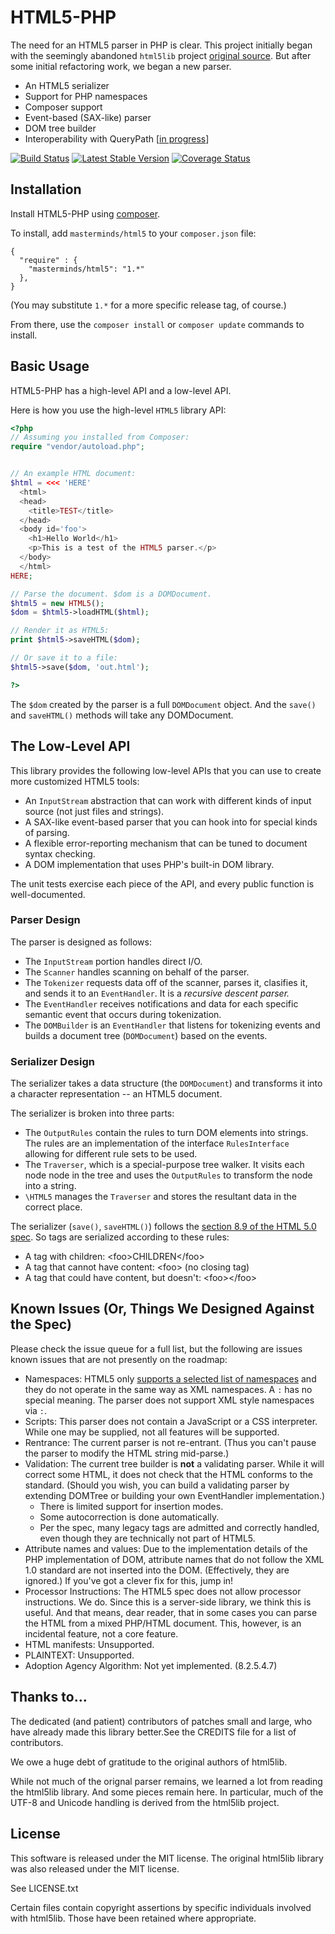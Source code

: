 # HTML5-PHP

The need for an HTML5 parser in PHP is clear. This project initially
began with the seemingly abandoned `html5lib` project [original source](https://code.google.com/p/html5lib/source/checkout).
But after some initial refactoring work, we began a new parser.

- An HTML5 serializer
- Support for PHP namespaces
- Composer support
- Event-based (SAX-like) parser
- DOM tree builder
- Interoperability with QueryPath [[in progress](https://github.com/technosophos/querypath/issues/114)]

[![Build Status](https://travis-ci.org/Masterminds/html5-php.png?branch=master)](https://travis-ci.org/Masterminds/html5-php) [![Latest Stable Version](https://poser.pugx.org/masterminds/html5/v/stable.png)](https://packagist.org/packages/masterminds/html5) [![Coverage Status](https://coveralls.io/repos/Masterminds/html5-php/badge.png?branch=master)](https://coveralls.io/r/Masterminds/html5-php?branch=master)

## Installation

Install HTML5-PHP using [composer](http://getcomposer.org/).

To install, add `masterminds/html5` to your `composer.json` file:

```
{
  "require" : {
    "masterminds/html5": "1.*"
  },
}
```

(You may substitute `1.*` for a more specific release tag, of
course.)

From there, use the `composer install` or `composer update` commands to
install.

## Basic Usage

HTML5-PHP has a high-level API and a low-level API. 

Here is how you use the high-level `HTML5` library API:

```php
<?php
// Assuming you installed from Composer:
require "vendor/autoload.php";


// An example HTML document:
$html = <<< 'HERE'
  <html>
  <head>
    <title>TEST</title>
  </head>
  <body id='foo'>
    <h1>Hello World</h1>
    <p>This is a test of the HTML5 parser.</p>
  </body>
  </html>
HERE;

// Parse the document. $dom is a DOMDocument.
$html5 = new HTML5();
$dom = $html5->loadHTML($html);

// Render it as HTML5:
print $html5->saveHTML($dom);

// Or save it to a file:
$html5->save($dom, 'out.html');

?>
```

The `$dom` created by the parser is a full `DOMDocument` object. And the
`save()` and `saveHTML()` methods will take any DOMDocument.


## The Low-Level API

This library provides the following low-level APIs that you can use to
create more customized HTML5 tools:

- An `InputStream` abstraction that can work with different kinds of
input source (not just files and strings).
- A SAX-like event-based parser that you can hook into for special kinds
of parsing.
- A flexible error-reporting mechanism that can be tuned to document
syntax checking.
- A DOM implementation that uses PHP's built-in DOM library.

The unit tests exercise each piece of the API, and every public function
is well-documented.

### Parser Design

The parser is designed as follows:

- The `InputStream` portion handles direct I/O.
- The `Scanner` handles scanning on behalf of the parser.
- The `Tokenizer` requests data off of the scanner, parses it, clasifies
it, and sends it to an `EventHandler`. It is a *recursive descent parser.*
- The `EventHandler` receives notifications and data for each specific
semantic event that occurs during tokenization.
- The `DOMBuilder` is an `EventHandler` that listens for tokenizing
events and builds a document tree (`DOMDocument`) based on the events.

### Serializer Design

The serializer takes a data structure (the `DOMDocument`) and transforms
it into a character representation -- an HTML5 document.

The serializer is broken into three parts:

- The `OutputRules` contain the rules to turn DOM elements into strings. The
rules are an implementation of the interface `RulesInterface` allowing for
different rule sets to be used. 
- The `Traverser`, which is a special-purpose tree walker. It visits
each node node in the tree and uses the `OutputRules` to transform the node
into a string.
- `\HTML5` manages the `Traverser` and stores the resultant data
in the correct place.

The serializer (`save()`, `saveHTML()`) follows the 
[section 8.9 of the HTML 5.0 spec](http://www.w3.org/TR/2012/CR-html5-20121217/syntax.html#serializing-html-fragments).
So tags are serialized according to these rules:

- A tag with children: &lt;foo&gt;CHILDREN&lt;/foo&gt;
- A tag that cannot have content: &lt;foo&gt; (no closing tag)
- A tag that could have content, but doesn't: &lt;foo&gt;&lt;/foo&gt;

## Known Issues (Or, Things We Designed Against the Spec)

Please check the issue queue for a full list, but the following are
issues known issues that are not presently on the roadmap:

- Namespaces: HTML5 only [supports a selected list of namespaces](http://www.w3.org/TR/html5/infrastructure.html#namespaces)
  and they do not operate in the same way as XML namespaces. A `:` has no special
  meaning. The parser does not support XML style namespaces via `:`.
- Scripts: This parser does not contain a JavaScript or a CSS
  interpreter. While one may be supplied, not all features will be
  supported.
- Rentrance: The current parser is not re-entrant. (Thus you can't pause
  the parser to modify the HTML string mid-parse.)
- Validation: The current tree builder is **not** a validating parser.
  While it will correct some HTML, it does not check that the HTML
  conforms to the standard. (Should you wish, you can build a validating
  parser by extending DOMTree or building your own EventHandler
  implementation.)
  * There is limited support for insertion modes.
  * Some autocorrection is done automatically.
  * Per the spec, many legacy tags are admitted and correctly handled,
    even though they are technically not part of HTML5.
- Attribute names and values: Due to the implementation details of the
  PHP implementation of DOM, attribute names that do not follow the 
  XML 1.0 standard are not inserted into the DOM. (Effectively, they
  are ignored.) If you've got a clever fix for this, jump in!
- Processor Instructions: The HTML5 spec does not allow processor
  instructions. We do. Since this is a server-side library, we think
  this is useful. And that means, dear reader, that in some cases you
  can parse the HTML from a mixed PHP/HTML document. This, however, 
  is an incidental feature, not a core feature.
- HTML manifests: Unsupported.
- PLAINTEXT: Unsupported.
- Adoption Agency Algorithm: Not yet implemented. (8.2.5.4.7)

## Thanks to...

The dedicated (and patient) contributors of patches small and large,
who have already made this library better.See the CREDITS file for
a list of contributors.

We owe a huge debt of gratitude to the original authors of html5lib.

While not much of the orignal parser remains, we learned a lot from
reading the html5lib library. And some pieces remain here. In
particular, much of the UTF-8 and Unicode handling is derived from the
html5lib project.

## License

This software is released under the MIT license. The original html5lib
library was also released under the MIT license.

See LICENSE.txt

Certain files contain copyright assertions by specific individuals
involved with html5lib. Those have been retained where appropriate.
